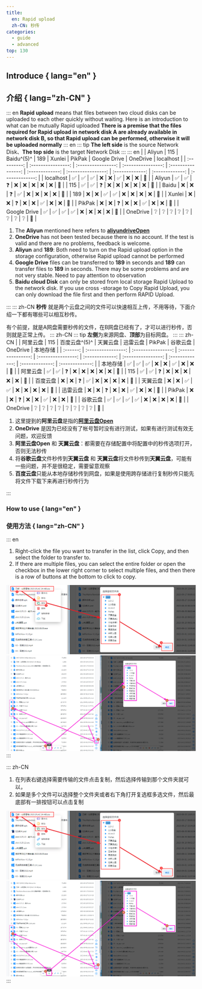```yaml
---
title:
  en: Rapid upload
  zh-CN: 秒传
categories:
  - guide
  - advanced
top: 130
---
```


## Introduce { lang="en" }

## 介绍 { lang="zh-CN" }

::: en
**Rapid upload** means that files between two cloud disks can be uploaded to each other quickly without waiting. Here is an introduction to what can be mutually Rapid uploaded
**There is a premise that the files required for Rapid upload in network disk A are already available in network disk B, so that Rapid upload can be performed, otherwise it will be uploaded normally**
::: en
::: tip
**The left side** is the source Network Disk、**The top side** is the target Network Disk
:::
::: en
| | Aliyun | 115 | Baidu^(5)^ | 189 | Xunlei | PikPak | Google Drive | OneDrive | localhost |
| :---------: | :----------------: | :----------------: | :----------------: | :----------------: | :-------------: | :----------------: | :-------------: | :-------------: | :-------------: |
| localhost | :white_check_mark: | :white_check_mark: | :white_check_mark: | :x: | :x: | :white_check_mark: | :x: | :x: | :no_entry_sign: |
| Aliyun | :white_check_mark: | :white_check_mark: | :question: | :x: | :x: | :x: | :x: | :x: | :no_entry_sign: |
| 115 | :white_check_mark: | :white_check_mark: | :question: | :x: | :x: | :x: | :x: | :x: | :no_entry_sign: |
| Baidu | :x: | :x: | :question: | :white_check_mark: | :x: | :x: | :x: | :x: | :no_entry_sign: |
| 189 | :x: | :x: | :white_check_mark: | :white_check_mark: | :x: | :x: | :x: | :x: | :no_entry_sign: |
| Xunlei | :x: | :x: | :question: | :x: | :x: | :white_check_mark: | :x: | :x: | :no_entry_sign: |
| PikPak | :x: | :x: | :question: | :x: | :x: | :white_check_mark: | :x: | :x: | :no_entry_sign: |
| Google Drive | :white_check_mark: | :white_check_mark: | :white_check_mark: | :white_check_mark: | :x: | :x: | :x: | :x: | :no_entry_sign: |
| OneDrive | :grey_question: | :grey_question: | :grey_question: | :grey_question: | :grey_question: | :grey_question: | :grey_question: | :grey_question: | :no_entry_sign: |

1. The **Aliyun** mentioned here refers to [**aliyundriveOpen**](../../guide/drivers/aliyundrive_open.md)
2. **OneDrive** has not been tested because there is no account. If the test is valid and there are no problems, feedback is welcome.
3. **Aliyun** and **189**: Both need to turn on the Rapid upload option in the storage configuration, otherwise Rapid upload cannot be performed
4. **Google Drive** files can be transferred to **189** in seconds and **189** can transfer files to **189** in seconds. There may be some problems and are not very stable. Need to pay attention to observation
5. **Baidu cloud Disk** can only be stored from local storage Rapid Upload to the network disk. If you use cross -storage to Copy Rapid Upload, you can only download the file first and then perform RAPID Upload.

:::
::: zh-CN
**秒传** 就是两个云盘之间的文件可以快速相互上传，不用等待，下面介绍一下都有哪些可以相互秒传。

有个前提，就是A网盘需要秒传的文件，在B网盘已经有了，才可以进行秒传，否则就是正常上传。
::: zh-CN
::: tip
**左侧**为来源网盘、**顶部**为目标网盘。
:::
::: zh-CN
| | 阿里云盘 | 115 | 百度云盘^(5)^ | 天翼云盘 | 迅雷云盘 | PikPak | 谷歌云盘 | OneDrive | 本地存储 |
| :------: | :----------------: | :----------------: | :----------------: | :----------------: | :-------------: | :----------------: | :-------------: | :-------------: | :-------------: |
| 本地存储 | :white_check_mark: | :white_check_mark: | :white_check_mark: | :x: | :x: | :white_check_mark: | :x: | :x: | :no_entry_sign: |
| 阿里云盘 | :white_check_mark: | :white_check_mark: | :question: | :x: | :x: | :x: | :x: | :x: | :no_entry_sign: |
| 115 | :white_check_mark: | :white_check_mark: | :question: | :x: | :x: | :x: | :x: | :x: | :no_entry_sign: |
| 百度云盘 | :x: | :x: | :question: | :white_check_mark: | :x: | :x: | :x: | :x: | :no_entry_sign: |
| 天翼云盘 | :x: | :x: | :white_check_mark: | :white_check_mark: | :x: | :x: | :x: | :x: | :no_entry_sign: |
| 迅雷云盘 | :x: | :x: | :question: | :x: | :x: | :white_check_mark: | :x: | :x: | :no_entry_sign: |
| PikPak | :x: | :x: | :question: | :x: | :x: | :white_check_mark: | :x: | :x: | :no_entry_sign: |
| 谷歌云盘 | :white_check_mark: | :white_check_mark: | :white_check_mark: | :white_check_mark: | :x: | :x: | :x: | :x: | :no_entry_sign: |
| OneDrive | :grey_question: | :grey_question: | :grey_question: | :grey_question: | :grey_question: | :grey_question: | :grey_question: | :grey_question: | :no_entry_sign: |

1. 这里提到的**阿里云盘**是指的[**阿里云盘Open**](../../../zh/guide/drivers/aliyundrive_open.md)
2. **OneDrive** 是因为已经没有了帐号暂时没有进行测试，如果有进行测试有效无问题，欢迎反馈
3. **阿里云盘Open** 和 **天翼云盘**：都需要在存储配置中将配置中的秒传选项打开，否则无法秒传
4. 将**谷歌云盘**文件秒传到**天翼云盘** 和 **天翼云盘**将文件秒传到**天翼云盘**，可能有一些问题，并不是很稳定，需要留意观察
5. **百度云盘**只能从本地存储秒传到网盘，如果是使用跨存储进行复制秒传只能先将文件下载下来再进行秒传行为

:::

### How to use { lang="en" }

### 使用方法 { lang="zh-CN" }

::: en

1. Right-click the file you want to transfer in the list, click Copy, and then select the folder to transfer to.
2. If there are multiple files, you can select the entire folder or open the checkbox in the lower right corner to select multiple files, and then there is a row of buttons at the bottom to click to copy.
<div class="image-preview">  
    <img src="/img/advanced/r_upload_1.png" alt="Rapid_upload" title="Rapid_upload"/>
    <img src="/img/advanced/r_upload_2.png" alt="Rapid_upload" title="Rapid_upload"/>
</div>
:::

::: zh-CN

1. 在列表右键选择需要传输的文件点击复制，然后选择传输到那个文件夹就可以，
2. 如果是多个文件可以选择整个文件夹或者右下角打开复选框多选文件，然后最底部有一排按钮可以点击复制
<div class="image-preview">  
    <img src="/img/advanced/r_upload_1.png" alt="秒传" title="秒传"/>
    <img src="/img/advanced/r_upload_2.png" alt="秒传" title="秒传"/>
</div>
:::
